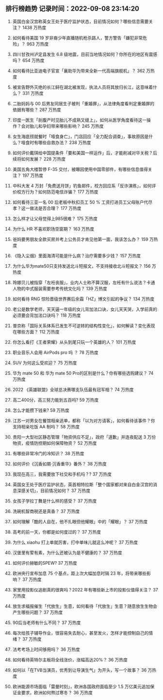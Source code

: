 
## 排行榜趋势 记录时间：2022-09-08 23:14:20
  
  1. 英国白金汉宫称英女王处于医疗监护状态，目前情况如何？哪些信息需要关注？ 1438 万热度
    
  2. 如何看待美国 19 岁非裔少年直播随机枪杀路人，警方警告「嫌犯非常危险」？ 963 万热度
    
  3. 四川甘孜州泸定县发生 6.8 级地震，目前当地情况如何？你所在的地区有震感吗？ 654 万热度
    
  4. 如何看待比亚迪电子官宣「襄助华为带来全新一代高端旗舰机」？ 362 万热度
    
  5. 被宣告野外灭绝的长江鲟在湖北被发现，执法人员将其放归长江，这意味着什么？ 331 万热度
    
  6. 二胎妈妈与 00 后男友同居生子被判「重婚罪」，从法律角度看判定重婚罪的依据有哪些？ 287 万热度
    
  7. 印度一医生「剖腹产时见胎儿不成熟又缝上」，如何从医学角度看待这一操作？会对胎儿和孕妇带来哪些影响？ 245 万热度
    
  8. 女生海底捞就餐时「噎食身亡」，门店回应「全力配合调查」，事故原因是什么？噎食时有哪些自救办法？ 238 万热度
    
  9. 如何评价戴琪给中国提条件「要和美国一样运作」后，才能削减对华关税？后续将如何发展？ 228 万热度
    
  10. 美国五角大楼暂停 F-35 交付，被曝因使用中国零部件，有哪些信息值得关注？ 197 万热度
    
  11. 中科大发 4 万封「免费送月饼」钓鱼邮件，校方回应系「反诈演练」，如何评价校方行为？如何防范电信诈骗？ 177 万热度
    
  12. 如何看待三亚一名 00 后老板中秋扣员工 50 % 工资打进员工父母账户代尽孝？这一做法是否合理？ 177 万热度
    
  13. 怎么样才让父母觉得上985很难？ 175 万热度
    
  14. 为什么 HR 不喜欢职场空窗期？ 163 万热度
    
  15. 爸妈要男朋友全款买房并考上公务员才肯见他第一面，我该怎么办？ 159 万热度
    
  16. 《隐入尘烟》里面海清可能是什么病？治疗需要多少钱？ 157 万热度
    
  17. 为什么华为mate50只支持发送北斗短报文，不支持接收北斗短报文？ 156 万热度
    
  18. 玲娜贝儿被指穿「左衽丧服」，业内人士称不算汉服，左衽有什么说法？卡通人物的中式服装需要参考传统文化吗？ 139 万热度
    
  19. 如何看待 RNG 惊险晋级世界赛后余霜「HZ」博文引起的争议？ 134 万热度
    
  20. 老公是数学老师，天天逼一年级的女儿背加法口诀，女儿天天哭，入学前真的必须要会背加法口诀吗？ 118 万热度
    
  21. 普京称「国际关系体系已发生不可逆转的结构性变化」，如何解读？变化表现在哪些方面？ 112 万热度
    
  22. 你怎么看打《王者荣耀》从头到尾只玩一个英雄的人？ 101 万热度
    
  23. 职业音乐人会用 AirPods pro 吗 ？ 78 万热度
    
  24. SUV 为何这么受欢迎？ 75 万热度
    
  25. 华为 mate 50 和 华为 mate 50 Pro的区别是什么？你有哪些选购建议？ 74 万热度
    
  26. 2022 《英雄联盟》全球总决赛哪支队伍最有冠军相？ 74 万热度
    
  27. 高二400分，高三努力能到五百吗? 59 万热度
    
  28. 怎么才能攒下钱来? 59 万热度
    
  29. 江苏一对男女在餐馆相亲逃单，都称「以为对方请客」，如何看待该事件？你支持相亲吃饭 AA 制吗？ 58 万热度
    
  30. 贵阳一大型社区静态管理「物资供应不足」，政府「道歉」并连夜配送 3 万份物资，疫情防控期如何保障物资？ 52 万热度
    
  31. 有哪些非常冷门的冷知识？ 38 万热度
    
  32. 如何评价《沉香如屑·沉香重华》番外？ 38 万热度
    
  33. 我现在高三，我需要放下社交和手机吗？? 37 万热度
    
  34. 英国女王处于医疗监护状态，英首相特拉斯「整个国家都对来自白金汉宫的消息深感关切」，目前情况如何？ 37 万热度
    
  35. 女孩子学拉丁舞是什么样的感受？ 37 万热度
    
  36. 洗碗机智商税还是真香？ 37 万热度
    
  37. 如何理解「酷的人自在，他不扎眼但他耀眼」中的「耀眼」？ 37 万热度
    
  38. 高考的前一天，你都是如何度过的？ 37 万热度
    
  39. 为什么 xiaohu 打上单就厉害，打中单味儿就这么冲呢？ 37 万热度
    
  40. 汉堡里有荤有素，为什么还被认为是不健康的？ 37 万热度
    
  41. 如何评价赫敏的SPEW? 37 万热度
    
  42. 欧洲央行宣布加息 75 个基点，距上次大幅加息时隔 23 年，将带来哪些影响？ 37 万热度
    
  43. 家里用投影仪追剧真的很爽吗？2022 年有哪些新上市的投影仪值得关注？ 37 万热度
    
  44. 放生求福报催生「代放生」生意，如何看待「代放生」生意？随意放生生物会产生哪些问题？ 37 万热度
    
  45. 90后当老师有什么不同？ 37 万热度
    
  46. 每次给孩子辅导作业，很容易失去耐心，甚至发火，怎样才能控制自己的情绪？ 37 万热度
    
  47. 法考考场上时间够用吗？ 36 万热度
    
  48. 如何看待英特尔主板将全线涨价，涨幅高达20%？ 36 万热度
    
  49. 如何以「在TVB当演员，优秀到让导演生气」为开头，写一个故事？ 36 万热度
    
  50. 欧洲能源市场面临「雷曼时刻」，欧洲各国政府面临至少 1.5 万亿美元追加保证金要求，欧洲如何熬过寒冬？ 36 万热度
    